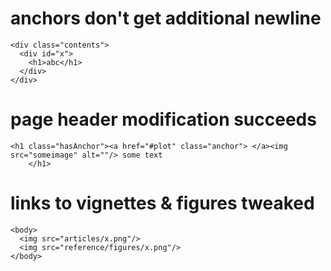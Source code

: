 # anchors don't get additional newline

    <div class="contents">
      <div id="x">
        <h1>abc</h1>
      </div>
    </div>

# page header modification succeeds

    <h1 class="hasAnchor"><a href="#plot" class="anchor"> </a><img src="someimage" alt=""/> some text
        </h1>

# links to vignettes & figures tweaked

    <body>
      <img src="articles/x.png"/>
      <img src="reference/figures/x.png"/>
    </body>

